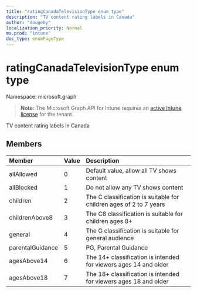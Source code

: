 ```yaml
---
title: "ratingCanadaTelevisionType enum type"
description: "TV content rating labels in Canada"
author: "dougeby"
localization_priority: Normal
ms.prod: "intune"
doc_type: enumPageType
---
```


# ratingCanadaTelevisionType enum type

Namespace: microsoft.graph

> **Note:** The Microsoft Graph API for Intune requires an [active Intune license](https://go.microsoft.com/fwlink/?linkid=839381) for the tenant.

TV content rating labels in Canada

## Members
|Member|Value|Description|
|:---|:---|:---|
|allAllowed|0|Default value, allow all TV shows content|
|allBlocked|1|Do not allow any TV shows content|
|children|2|The C classification is suitable for children ages of 2 to 7 years|
|childrenAbove8|3|The C8 classification is suitable for children ages 8+|
|general|4|The G classification is suitable for general audience|
|parentalGuidance|5|PG, Parental Guidance|
|agesAbove14|6|The 14+ classification is intended for viewers ages 14 and older|
|agesAbove18|7|The 18+ classification is intended for viewers ages 18 and older|









